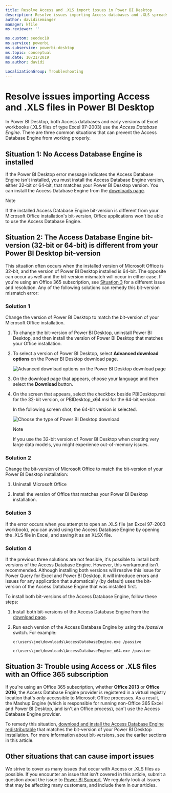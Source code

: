 ```yaml
---
title: Resolve Access and .XLS import issues in Power BI Desktop
description: Resolve issues importing Access databases and .XLS spreadsheets in Power BI Desktop and Power Query
author: davidiseminger
manager: kfile
ms.reviewer: ''

ms.custom: seodec18
ms.service: powerbi
ms.subservice: powerbi-desktop
ms.topic: conceptual
ms.date: 10/21/2019
ms.author: davidi

LocalizationGroup: Troubleshooting
---
```

# Resolve issues importing Access and .XLS files in Power BI Desktop

In Power BI Desktop, both Access databases and early versions of Excel workbooks (.XLS files of type Excel 97-2003) use the *Access Database Engine*. There are three common situations that can prevent the Access Database Engine from working properly.

## Situation 1: No Access Database Engine is installed

If the Power BI Desktop error message indicates the Access Database Engine isn't installed, you must install the Access Database Engine version, either 32-bit or 64-bit, that matches your Power BI Desktop version. You can install the Access Database Engine from the [downloads page](http://www.microsoft.com/download/details.aspx?id=13255).

>[!NOTE]
>If the installed Access Database Engine bit-version is different from your Microsoft Office installation's bit-version, Office applications won't be able to use the Access Database Engine.

## Situation 2: The Access Database Engine bit-version (32-bit or 64-bit) is different from your Power BI Desktop bit-version

This situation often occurs when the installed version of Microsoft Office is 32-bit, and the version of Power BI Desktop installed is 64-bit. The opposite can occur as well and the bit-version mismatch will occur in either case. If you're using an Office 365 subscription, see [Situation 3](#situation-3-trouble-using-access-or-xls-files-with-an-office-365-subscription) for a different issue and resolution. Any of the following solutions can remedy this bit-version mismatch error:

### Solution 1

Change the version of Power BI Desktop to match the bit-version of your Microsoft Office installation. 

1. To change the bit-version of Power BI Desktop, uninstall Power BI Desktop, and then install the version of Power BI Desktop that matches your Office installation. 

1. To select a version of Power BI Desktop, select **Advanced download options** on the Power BI Desktop download page.
   
   ![Advanced download options on the Power BI Desktop download page](media/desktop-access-database-errors/desktop-access-errors-1.png)
   
1. On the download page that appears, choose your language and then select the **Download** button. 
 
1. On the screen that appears, select the checkbox beside PBIDesktop.msi for the 32-bit version, or PBIDesktop_x64.msi for the 64-bit version. 

   In the following screen shot, the 64-bit version is selected.
   
   ![Choose the type of  Power BI Desktop download](media/desktop-access-database-errors/desktop-access-errors-2.png)
   
   >[!NOTE]
   >If you use the 32-bit version of Power BI Desktop when creating very large data models, you might experience out-of-memory issues.

### Solution 2

Change the bit-version of Microsoft Office to match the bit-version of your Power BI Desktop installation:

1. Uninstall Microsoft Office

2. Install the version of Office that matches your Power BI Desktop installation.

### Solution 3

If the error occurs when you attempt to open an .XLS file (an Excel 97-2003 workbook), you can avoid using the Access Database Engine by opening the .XLS file in Excel, and saving it as an XLSX file.

### Solution 4

If the previous three solutions are not feasible, it's possible to install both versions of the Access Database Engine. However, this workaround isn't recommended. Although installing both versions will resolve this issue for Power Query for Excel and Power BI Desktop, it will introduce errors and issues for any application that automatically (by default) uses the bit-version of the Access Database Engine that was installed first. 

To install both bit-versions of the Access Database Engine, follow these steps:

1. Install both bit-versions of the Access Database Engine from the [download page](http://www.microsoft.com/download/details.aspx?id=13255). 

1. Run each version of the Access Database Engine by using the */passive* switch. For example:
   
       c:\users\joe\downloads\AccessDatabaseEngine.exe /passive
   
       c:\users\joe\downloads\AccessDatabaseEngine_x64.exe /passive

## Situation 3: Trouble using Access or .XLS files with an Office 365 subscription

If you're using an Office 365 subscription, whether **Office 2013** or **Office 2016**, the Access Database Engine provider is registered in a virtual registry location that's *only* accessible to Microsoft Office processes. As a result, the Mashup Engine (which is responsible for running non-Office 365 Excel and Power BI Desktop, and isn't an Office process), can't use the Access Database Engine provider.

To remedy this situation, [download and install the Access Database Engine redistributable](http://www.microsoft.com/download/details.aspx?id=13255) that matches the bit-version of your Power BI Desktop installation. For more information about bit-versions, see the earlier sections in this article.

## Other situations that can cause import issues

We strive to cover as many issues that occur with Access or .XLS files as possible. If you encounter an issue that isn't covered in this article, submit a question about the issue to [Power BI Support](https://powerbi.microsoft.com/support/). We regularly look at issues that may be affecting many customers, and include them in our articles.

